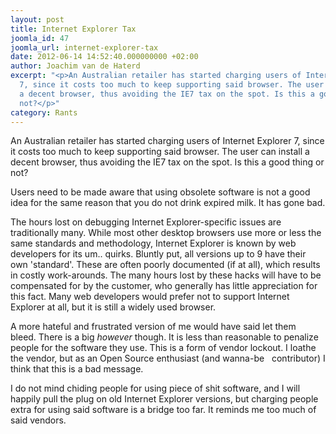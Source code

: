 ```yaml
---
layout: post
title: Internet Explorer Tax
joomla_id: 47
joomla_url: internet-explorer-tax
date: 2012-06-14 14:52:40.000000000 +02:00
author: Joachim van de Haterd
excerpt: "<p>An Australian retailer has started charging users of Internet Explorer
  7, since it costs too much to keep supporting said browser. The user can install
  a decent browser, thus avoiding the IE7 tax on the spot. Is this a good thing or
  not?</p>"
category: Rants
---
```

<p>An Australian retailer has started charging users of Internet Explorer 7, since it costs too much to keep supporting said browser. The user can install a decent browser, thus avoiding the IE7 tax on the spot. Is this a good thing or not?</p>

<p>Users need to be made aware that using obsolete software is not a good idea for the same reason that you do not drink expired milk. It has gone bad.</p>
<p>The hours lost on debugging Internet Explorer-specific issues are traditionally many. While most other desktop browsers use more or less the same standards and methodology, Internet Explorer is known by web developers for its um.. quirks. Bluntly put, all versions up to 9 have their own 'standard'. These are often poorly documented (if at all), which results in costly work-arounds. The many hours lost by these hacks will have to be compensated for by the customer, who generally has little appreciation for this fact. Many web developers would prefer not to support Internet Explorer at all, but it is still a widely used browser.&nbsp;</p>
<p>A more hateful and frustrated version of me would have said let them bleed.&nbsp;There is a big <em>however</em> though. It is less than reasonable to penalize people for the software they use. This is a form of vendor lockout. I loathe the vendor, but as an Open Source enthusiast (and wanna-be &nbsp; contributor) I think that this is a bad message.</p>
<p>I do not mind chiding people for using piece of shit software, and I will happily pull the plug on old Internet Explorer versions, but charging people extra for using said software is a bridge too far. It reminds me too much of said vendors.</p>
